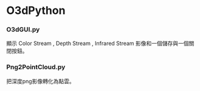 # O3dPython

### O3dGUI.py
顯示 Color Stream , Depth Stream , Infrared Stream 影像和一個儲存與一個關閉按鈕。
### Png2PointCloud.py
把深度png影像轉化為點雲。
